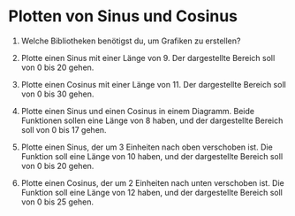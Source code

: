 # Plotten von Sinus und Cosinus

1. Welche Bibliotheken benötigst du, um Grafiken zu erstellen?

2. Plotte einen Sinus mit einer Länge von 9. Der dargestellte Bereich soll von 0 bis 20 gehen.

3. Plotte einen Cosinus mit einer Länge von 11. Der dargestellte Bereich soll von 0 bis 30 gehen.

4. Plotte einen Sinus und einen Cosinus in einem Diagramm. Beide Funktionen sollen eine Länge von 8 haben, und der dargestellte Bereich soll von 0 bis 17 gehen.

5. Plotte einen Sinus, der um 3 Einheiten nach oben verschoben ist. Die Funktion soll eine Länge von 10 haben, und der dargestellte Bereich soll von 0 bis 20 gehen.

6. Plotte einen Cosinus, der um 2 Einheiten nach unten verschoben ist. Die Funktion soll eine Länge von 12 haben, und der dargestellte Bereich soll von 0 bis 25 gehen.
